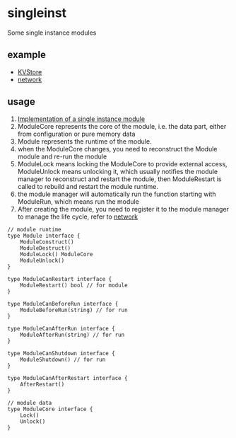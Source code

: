 # singleinst

Some single instance modules

##  example

- [KVStore](https://github.com/DAN-AND-DNA/singleinst-examples)  
- [network](https://github.com/DAN-AND-DNA/singleinst/tree/main/modules/network/internal)
 
## usage

1. [Implementation of a single instance module](https://github.com/DAN-AND-DNA/singleinstmodule)  
2. ModuleCore represents the core of the module, i.e. the data part, either from configuration or pure memory data
3. Module represents the runtime of the module. 
4. when the ModuleCore changes, you need to reconstruct the Module module and re-run the module
5. ModuleLock means locking the ModuleCore to provide external access, ModuleUnlock means unlocking it, which usually notifies the module manager to reconstruct and restart the module, then ModuleRestart is called to rebuild and restart the module runtime.
6. the module manager will automatically run the function starting with ModuleRun, which means run the module
7. After creating the module, you need to register it to the module manager to manage the life cycle, refer to [network](https://github.com/DAN-AND-DNA/singleinst/tree/main/modules/network/internal)

```golang
// module runtime
type Module interface {
	ModuleConstruct()
	ModuleDestruct() 
	ModuleLock() ModuleCore
	ModuleUnlock()
}

type ModuleCanRestart interface {
	ModuleRestart() bool // for module
}

type ModuleCanBeforeRun interface {
	ModuleBeforeRun(string) // for run
}

type ModuleCanAfterRun interface {
	ModuleAfterRun(string) // for run
}

type ModuleCanShutdown interface {
	ModuleShutdown() // for run
}

type ModuleCanAfterRestart interface {
	AfterRestart()
}

// module data
type ModuleCore interface {
	Lock()
	Unlock()
}
```